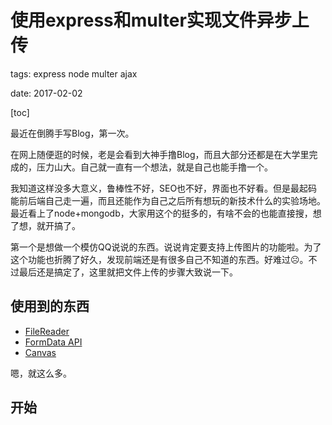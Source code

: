 # 使用express和multer实现文件异步上传

tags: express node multer ajax

date: 2017-02-02

[toc]

最近在倒腾手写Blog，第一次。

在网上随便逛的时候，老是会看到大神手撸Blog，而且大部分还都是在大学里完成的，压力山大。自己就一直有一个想法，就是自己也能手撸一个。

我知道这样没多大意义，鲁棒性不好，SEO也不好，界面也不好看。但是最起码能前后端自己走一遍，而且还能作为自己之后所有想玩的新技术什么的实验场地。最近看上了node+mongodb，大家用这个的挺多的，有啥不会的也能直接搜，想了想，就开搞了。

第一个是想做一个模仿QQ说说的东西。说说肯定要支持上传图片的功能啦。为了这个功能也折腾了好久，发现前端还是有很多自己不知道的东西。好难过☹️。不过最后还是搞定了，这里就把文件上传的步骤大致说一下。

<!--more-->

## 使用到的东西

- [FileReader](https://developer.mozilla.org/zh-CN/docs/Web/API/FileReader)
- [FormData API](https://developer.mozilla.org/zh-CN/docs/Web/API/FormData/FormData)
- [Canvas](https://developer.mozilla.org/zh-CN/docs/Web/API/Canvas_API)

嗯，就这么多。

## 开始


